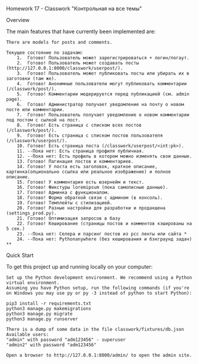 Homework 17 - Classwork
"Контрольная на все темы"

Overview

The main features that have currently been implemented are:

    There are models for posts and comments.
    
    Текущее состояние по задачам:
        1.  Готово! Пользователь может зарегистрироваться + логин/логаут.
        2.  Готово! Пользователь может создавать посты (http://127.0.0.1:8000/classwork/userpost/).
        3.  Готово! Пользователь может публиковать посты или убирать их в заготовки (там же).
        4.  Готово! Анонимные пользователи могут публиковать комментарии (/classwork/post/).
        5.  Готово! Комментарии модерируется перед публикацией (см. admin page).
        6.  Готово! Администратор получает уведомление на почту о новом посте или комментарии.
        7.  Готово! Пользователь получает уведомление о новом комментарии под постом с сылкой на пост.
        8.  Готово! Есть страница с списком всех постов (/classwork/post/).
        9.  Готово! Есть страница с списком постов пользователя (/classwork/userpost/).
        10. Готово! Есть страница поста (/classwork/userpost/<int:pk>).
        11. --Пока нет: Есть страница профиля публичная.
        12. --Пока нет: Есть профиль в котором можно изменять свои данные.
        13. Готово! Пагинация постов и комментариев.
        14. Готово! У поста есть заголовок, краткое описание, картинка(опционально ссылка или реальное изображение) и полное описание.
        15. Готово! У комментария есть юзернейм и текст.
        16. Готово! Фикстуры loremipsum (пока самописные данные).
        17. Готово! Админка с функционалом.
        18. Готово! Форма обратной связи с админом (в консоль).
        19. Готово! Темплейты с стилизацией.
        20. Готово! Разные настройки для разработки и продакшена (settings_prod.py).
        21. Готово! Оптимизация запросов в базу
        22. Готово! Кеширование (страницы постов и комментов кэшированы на 5 сек.)
        23. --Пока нет: Селера и парсинг постов из рсс ленты или сайта *
        24. --Пока нет: Pythonanywhere (без кеширования и бэкграунд задач) **

Quick Start

To get this project up and running locally on your computer:

    Set up the Python development environment. We recommend using a Python virtual environment.
    Assuming you have Python setup, run the following commands (if you're on Windows you may use py or py -3 instead of python to start Python):

    pip3 install -r requirements.txt
    python3 manage.py makemigrations
    python3 manage.py migrate
    python3 manage.py runserver

    There is a dump of some data in the file classwork/fixtures/db.json
    Available users: 
    "admin" with password "adm123456" - superuser
    "admin2" with password "adm123456"

    Open a browser to http://127.0.0.1:8000/admin/ to open the admin site.

